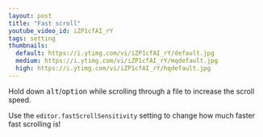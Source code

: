 ```yaml
---
layout: post
title: "Fast scroll"
youtube_video_id: iZP1cfAI_rY
tags: setting
thumbnails:
  default: https://i.ytimg.com/vi/iZP1cfAI_rY/default.jpg
  medium: https://i.ytimg.com/vi/iZP1cfAI_rY/mqdefault.jpg
  high: https://i.ytimg.com/vi/iZP1cfAI_rY/hqdefault.jpg
---
```


Hold down <kbd>alt</kbd>/<kbd>option</kbd> while scrolling through a file to increase the scroll speed.

Use the `editor.fastScrollSensitivity` setting to change how much faster fast scrolling is!
